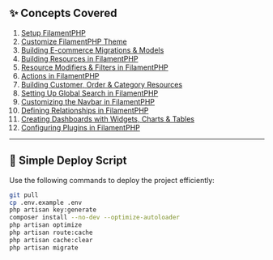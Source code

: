 <h2 id="introduction--setup-filamentphp">✨ Concepts Covered</h2>

1. [Setup FilamentPHP](#setup-filamentphp)  
2. [Customize FilamentPHP Theme](#how-to-customize-filamentphp-theme)  
3. [Building E-commerce Migrations & Models](#building-e-commerce-migrations--models)  
4. [Building Resources in FilamentPHP](#building-resources-in-filamentphp)  
5. [Resource Modifiers & Filters in FilamentPHP](#resource-modifiers--filters-in-filamentphp)  
6. [Actions in FilamentPHP](#actions-in-filamentphp)  
7. [Building Customer, Order & Category Resources](#building-customer-order--category-resources)  
8. [Setting Up Global Search in FilamentPHP](#setting-up-global-search-in-filamentphp)  
9. [Customizing the Navbar in FilamentPHP](#customizing-the-navbar-in-filamentphp)  
10. [Defining Relationships in FilamentPHP](#defining-relationships-in-filamentphp)  
11. [Creating Dashboards with Widgets, Charts & Tables](#creating-dashboards-with-widgets-charts--tables)  
12. [Configuring Plugins in FilamentPHP](#configuring-plugins-in-filamentphp)  

---

<h2>🚀 Simple Deploy Script</h2>

Use the following commands to deploy the project efficiently:

```bash
git pull
cp .env.example .env
php artisan key:generate
composer install --no-dev --optimize-autoloader
php artisan optimize
php artisan route:cache
php artisan cache:clear
php artisan migrate
